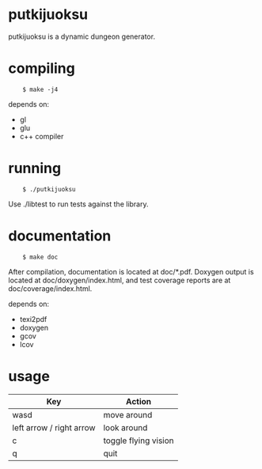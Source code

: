 putkijuoksu
===========

putkijuoksu is a dynamic dungeon generator.

compiling
=========

        $ make -j4

depends on:
* gl
* glu
* c++ compiler

running
=======

        $ ./putkijuoksu

Use ./libtest to run tests against the library.


documentation
=============

        $ make doc

After compilation, documentation is located at doc/*.pdf. Doxygen output is
located at doc/doxygen/index.html, and test coverage reports are at
doc/coverage/index.html.

depends on:
* texi2pdf
* doxygen
* gcov
* lcov

usage
=====
| Key                      | Action               |
|--------------------------|----------------------|
| wasd                     | move around          |
| left arrow / right arrow | look around          |
| c                        | toggle flying vision |
| q                        | quit                 |
